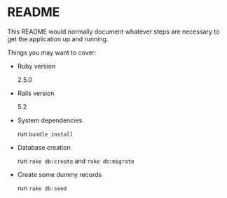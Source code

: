 # README

This README would normally document whatever steps are necessary to get the
application up and running.

Things you may want to cover:

* Ruby version

  2.5.0

* Rails version

  5.2

* System dependencies

  run `bundle install`

* Database creation

  run `rake db:create` and `rake db:migrate`

* Create some dummy records

  run `rake db:seed`
